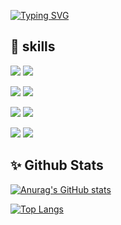 [![Typing SVG](https://readme-typing-svg.demolab.com?font=Fira+Code&size=30&pause=1000&color=13F76F&width=435&lines=Hi%2C+I'm+Yunsoo)](https://git.io/typing-svg)

## :hammer: skills
<img src="https://img.shields.io/badge/springboot-6DB33F?style=flat-square&logo=springboot&logoColor=white"/> <img src="https://img.shields.io/badge/kotlin-7F52FF?style=flat-square&logo=kotlin&logoColor=white"/>

<img src="https://img.shields.io/badge/mysql-4479A1?style=flat-square&logo=mysql&logoColor=white"/> <img src="https://img.shields.io/badge/mongodb-47A248?style=flat-square&logo=mongodb&logoColor=white"/>

<img src="https://img.shields.io/badge/docker-2496ED?style=flat-square&logo=docker&logoColor=white"/> <img src="https://img.shields.io/badge/k8s-326CE5?style=flat-square&logo=kubernetes&logoColor=white"/> 

<img src="https://img.shields.io/badge/gcp-4285F4?style=flat-square&logo=googlecloud&logoColor=white"/> <img src="https://img.shields.io/badge/aws-232F3E?style=flat-square&logo=amazonwebservices&logoColor=white"/>



## :sparkles: Github Stats

[![Anurag's GitHub stats](https://github-readme-stats.vercel.app/api?username=yunut&count_private=true&theme=dracula)](https://github.com/anuraghazra/github-readme-stats)


[![Top Langs](https://github-readme-stats.vercel.app/api/top-langs/?username=yunut&layout=compact)](https://github.com/anuraghazra/github-readme-stats)

